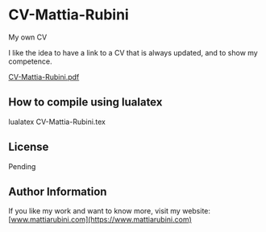 # CV-Mattia-Rubini
My own CV

I like the idea to have a link to a CV that is always updated, and to show my competence.

[CV-Mattia-Rubini.pdf](https://github.com/Mot93/CV-Mattia-Rubini/blob/master/CV-Mattia-Rubini.pdf)

## How to compile using lualatex

lualatex CV-Mattia-Rubini.tex

License
-------

Pending

Author Information
------------------

If you like my work and want to know more, visit my website:
[www.mattiarubini.com](https://www.mattiarubini.com)
